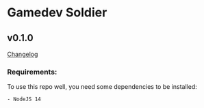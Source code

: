 # Gamedev Soldier
## v0.1.0

[Changelog](CHANGELOG.md)

### Requirements:
To use this repo well, you need some dependencies to be installed:
```$xslt
- NodeJS 14
```
